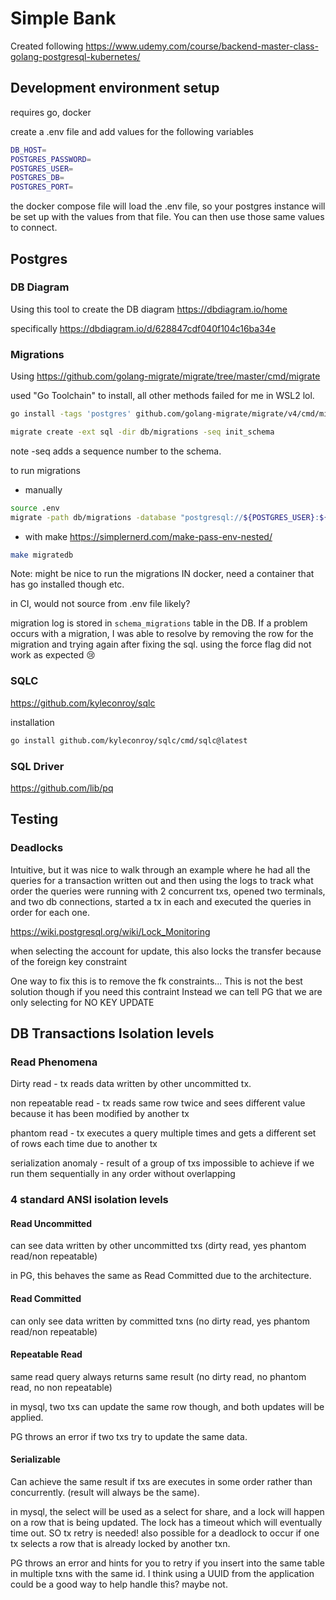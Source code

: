 # Simple Bank

Created following <https://www.udemy.com/course/backend-master-class-golang-postgresql-kubernetes/>

## Development environment setup

requires go, docker

create a .env file and add values for the following variables

```bash
DB_HOST=
POSTGRES_PASSWORD=
POSTGRES_USER=
POSTGRES_DB=
POSTGRES_PORT=
```

the docker compose file will load the .env file, so your postgres instance will be set up with the values from that file. You can then use those same values to connect.

## Postgres

### DB Diagram

Using this tool to create the DB diagram <https://dbdiagram.io/home>

specifically <https://dbdiagram.io/d/628847cdf040f104c16ba34e>

### Migrations

Using <https://github.com/golang-migrate/migrate/tree/master/cmd/migrate>

used "Go Toolchain" to install, all other methods failed for me in WSL2 lol.

```bash
go install -tags 'postgres' github.com/golang-migrate/migrate/v4/cmd/migrate@latest
```

```bash
migrate create -ext sql -dir db/migrations -seq init_schema
```

note -seq adds a sequence number to the schema.

to run migrations

- manually

```bash
source .env
migrate -path db/migrations -database "postgresql://${POSTGRES_USER}:${POSTGRES_PASSWORD}@${DB_HOST}:${POSTGRES_PORT}/${POSTGRES_DB}?sslmode=disable" -verbose up
```

- with make <https://simplernerd.com/make-pass-env-nested/>

```bash
make migratedb
```

Note: might be nice to run the migrations IN docker, need a container that has go installed though etc.

in CI, would not source from .env file likely?

migration log is stored in `schema_migrations` table in the DB. If a problem occurs with a migration, I was able to resolve by removing the row for the migration and trying again after fixing the sql.
using the force flag did not work as expected 😢

### SQLC

<https://github.com/kyleconroy/sqlc>

installation

```bash
go install github.com/kyleconroy/sqlc/cmd/sqlc@latest
```

### SQL Driver

<https://github.com/lib/pq>

## Testing

### Deadlocks

Intuitive, but it was nice to walk through an example where he had all the queries for a transaction written out
and then using the logs to track what order the queries were running with 2 concurrent txs, opened two terminals, and two db connections, started a tx in each and executed the queries in order for each one.

<https://wiki.postgresql.org/wiki/Lock_Monitoring>

when selecting the account for update, this also locks the transfer because of the foreign key constraint

One way to fix this is to remove the fk constraints...
This is not the best solution though if you need this contraint
Instead we can tell PG that we are only selecting for NO KEY UPDATE

## DB Transactions Isolation levels

### Read Phenomena

Dirty read - tx reads data written by other uncommitted tx.

non repeatable read - tx reads same row twice and sees different value because it has been modified by another tx

phantom read - tx executes a query multiple times and gets a different set of rows each time due to another tx

serialization anomaly - result of a group of txs impossible to achieve if we run them sequentially in any order without overlapping

### 4 standard ANSI isolation levels

#### Read Uncommitted

can see data written by other uncommitted txs (dirty read, yes phantom read/non repeatable)

in PG, this behaves the same as Read Committed due to the architecture.

#### Read Committed

can only see data written by committed txns (no dirty read, yes phantom read/non repeatable)

#### Repeatable Read

same read query always returns same result (no dirty read, no phantom read, no non repeatable)

in mysql, two txs can update the same row though, and both updates will be applied.

PG throws an error if two txs try to update the same data.

#### Serializable

Can achieve the same result if txs are executes in some order rather than concurrently. (result will always be the same).

in mysql, the select will be used as a select for share, and a lock will happen on a row that is being updated. The lock has a timeout which will eventually time out. SO tx retry is needed!
also possible for a deadlock to occur if one tx selects a row that is already locked by another txn.

PG throws an error and hints for you to retry if you insert into the same table in multiple txns with the same id.
I think using a UUID from the application could be a good way to help handle this? maybe not.
